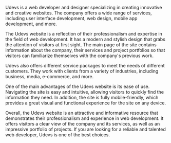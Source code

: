 Udevs is a web developer and designer specializing in creating innovative and creative websites. The company offers a wide range of services, including user interface development, web design, mobile app development, and more.

The Udevs website is a reflection of their professionalism and expertise in the field of web development. It has a modern and stylish design that grabs the attention of visitors at first sight. The main page of the site contains information about the company, their services and project portfolios so that visitors can familiarize themselves with the company's previous work.

Udevs also offers different service packages to meet the needs of different customers. They work with clients from a variety of industries, including business, media, e-commerce, and more.

One of the main advantages of the Udevs website is its ease of use. Navigating the site is easy and intuitive, allowing visitors to quickly find the information they need. In addition, the site is fully mobile-friendly, which provides a great visual and functional experience for the site on any device.

Overall, the Udevs website is an attractive and informative resource that demonstrates their professionalism and experience in web development. It offers visitors a clear view of the company and its services, as well as an impressive portfolio of projects. If you are looking for a reliable and talented web developer, Udevs is one of the best choices.
